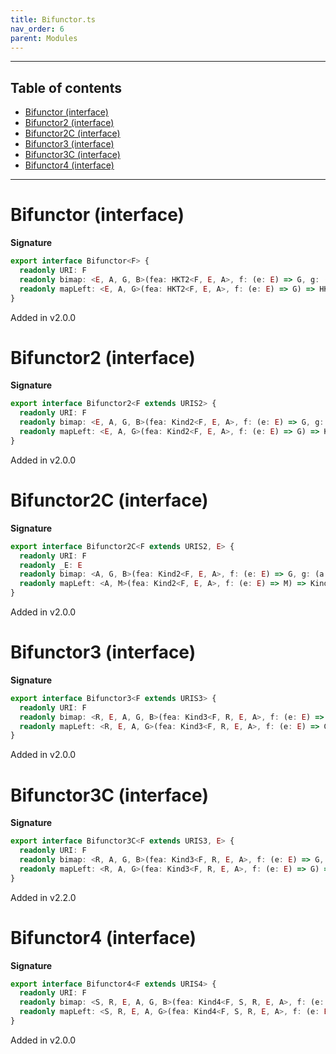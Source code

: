 ```yaml
---
title: Bifunctor.ts
nav_order: 6
parent: Modules
---
```


---

<h2 class="text-delta">Table of contents</h2>

- [Bifunctor (interface)](#bifunctor-interface)
- [Bifunctor2 (interface)](#bifunctor2-interface)
- [Bifunctor2C (interface)](#bifunctor2c-interface)
- [Bifunctor3 (interface)](#bifunctor3-interface)
- [Bifunctor3C (interface)](#bifunctor3c-interface)
- [Bifunctor4 (interface)](#bifunctor4-interface)

---

# Bifunctor (interface)

**Signature**

```ts
export interface Bifunctor<F> {
  readonly URI: F
  readonly bimap: <E, A, G, B>(fea: HKT2<F, E, A>, f: (e: E) => G, g: (a: A) => B) => HKT2<F, G, B>
  readonly mapLeft: <E, A, G>(fea: HKT2<F, E, A>, f: (e: E) => G) => HKT2<F, G, A>
}
```

Added in v2.0.0

# Bifunctor2 (interface)

**Signature**

```ts
export interface Bifunctor2<F extends URIS2> {
  readonly URI: F
  readonly bimap: <E, A, G, B>(fea: Kind2<F, E, A>, f: (e: E) => G, g: (a: A) => B) => Kind2<F, G, B>
  readonly mapLeft: <E, A, G>(fea: Kind2<F, E, A>, f: (e: E) => G) => Kind2<F, G, A>
}
```

Added in v2.0.0

# Bifunctor2C (interface)

**Signature**

```ts
export interface Bifunctor2C<F extends URIS2, E> {
  readonly URI: F
  readonly _E: E
  readonly bimap: <A, G, B>(fea: Kind2<F, E, A>, f: (e: E) => G, g: (a: A) => B) => Kind2<F, G, B>
  readonly mapLeft: <A, M>(fea: Kind2<F, E, A>, f: (e: E) => M) => Kind2<F, M, A>
}
```

Added in v2.0.0

# Bifunctor3 (interface)

**Signature**

```ts
export interface Bifunctor3<F extends URIS3> {
  readonly URI: F
  readonly bimap: <R, E, A, G, B>(fea: Kind3<F, R, E, A>, f: (e: E) => G, g: (a: A) => B) => Kind3<F, R, G, B>
  readonly mapLeft: <R, E, A, G>(fea: Kind3<F, R, E, A>, f: (e: E) => G) => Kind3<F, R, G, A>
}
```

Added in v2.0.0

# Bifunctor3C (interface)

**Signature**

```ts
export interface Bifunctor3C<F extends URIS3, E> {
  readonly URI: F
  readonly bimap: <R, A, G, B>(fea: Kind3<F, R, E, A>, f: (e: E) => G, g: (a: A) => B) => Kind3<F, R, G, B>
  readonly mapLeft: <R, A, G>(fea: Kind3<F, R, E, A>, f: (e: E) => G) => Kind3<F, R, G, A>
}
```

Added in v2.2.0

# Bifunctor4 (interface)

**Signature**

```ts
export interface Bifunctor4<F extends URIS4> {
  readonly URI: F
  readonly bimap: <S, R, E, A, G, B>(fea: Kind4<F, S, R, E, A>, f: (e: E) => G, g: (a: A) => B) => Kind4<F, S, R, G, B>
  readonly mapLeft: <S, R, E, A, G>(fea: Kind4<F, S, R, E, A>, f: (e: E) => G) => Kind4<F, S, R, G, A>
}
```

Added in v2.0.0
